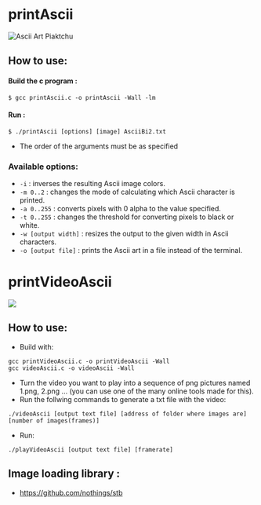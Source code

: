# printAscii
![Ascii Art Piaktchu](https://i.imgur.com/y3mM7FM.png)

## How to use:
#### Build the c program :
```console
$ gcc printAscii.c -o printAscii -Wall -lm
```
#### Run :
```console
$ ./printAscii [options] [image] AsciiBi2.txt
```
- The order of the arguments must be as specified 
### Available options:
- `-i` : inverses the resulting Ascii image colors.
- `-m 0..2` : changes the mode of calculating which Ascii character is printed. 
- `-a 0..255` : converts pixels with 0 alpha to the value specified.
- `-t 0..255` : changes the threshold for converting pixels to black or white.
- `-w [output width]` : resizes the output to the given width in Ascii characters.
- `-o [output file]` : prints the Ascii art in a file instead of the terminal.

# printVideoAscii
![](https://github.com/zxkeyy/printAscii/blob/master/spiningEarthAscii.gif)

## How to use:
- Build with:
```
gcc printVideoAscii.c -o printVideoAscii -Wall
gcc videoAscii.c -o videoAscii -Wall
```
- Turn the video you want to play into a sequence of png pictures named 1.png, 2.png ... (you can use one of the many online tools made for this).
- Run the follwing commands to generate a txt file with the video:
```
./videoAscii [output text file] [address of folder where images are] [number of images(frames)]
```
- Run:
```
./playVideoAscii [output text file] [framerate]
```
## Image loading library :
- https://github.com/nothings/stb
